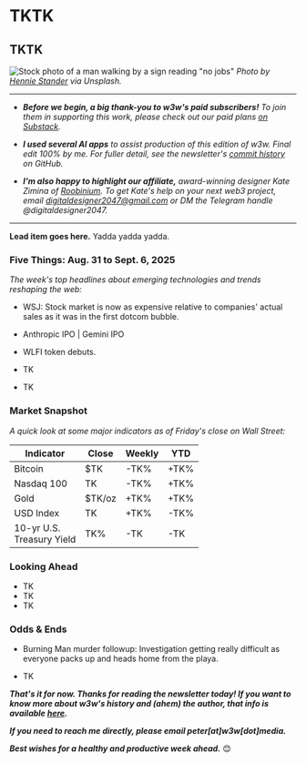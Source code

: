 # TKTK
## TKTK

![Stock photo of a man walking by a sign reading "no jobs"](https://w3w.news/img/hennie-stander-unsplash-3000.jpg)
*Photo by [Hennie Stander](https://unsplash.com/@henniestander) via Unsplash.*

<hr>

- _**Before we begin, a big thank-you to w3w's paid subscribers!** To join them in supporting this work, please check out our paid plans [on Substack](https://w3wnews.substack.com/subscribe)._

- _**I used several AI apps** to assist production of this edition of w3w. Final edit 100% by me. For fuller detail, see the newsletter's [commit history](https://github.com/peteramckay/w3wnewsletter/commits) on GitHub._

- _**I'm also happy to highlight our affiliate,** award-winning designer Kate Zimina of [Roobinium](https://dribbble.com/roobinium). To get Kate's help on your next web3 project, email digitaldesigner2047@gmail.com or DM the Telegram handle @digitaldesigner2047._

<hr>

**Lead item goes here.** Yadda yadda yadda.

### Five Things: Aug. 31 to Sept. 6, 2025

*The week's top headlines about emerging technologies and trends reshaping the web:*

- WSJ: Stock market is now as expensive relative to companies' actual sales as it was in the first dotcom bubble. <!--Link TK -->

- Anthropic IPO <!--Link TK --> | Gemini IPO <!--Link TK -->

- WLFI token debuts. <!--Link TK -->

- TK

- TK

### Market Snapshot

*A quick look at some major indicators as of Friday's close on Wall Street:*

<table>

  <thead>
    <tr>
      <th>Indicator</th>
      <th>Close</th>
      <th>Weekly</th>
      <th>YTD</th>
    </tr>
  </thead>

  <tbody>
   <tr>
     <td>Bitcoin</td>
     <td>$TK</td>
     <td>-TK%</td>
     <td>+TK%</td>
   </tr>

   <tr>
     <td>Nasdaq 100</td>
     <td>TK</td>
     <td>-TK%</td>
     <td>+TK%</td>
   </tr>

   <tr>
     <td>Gold</td>
     <td>$TK/oz</td>
     <td>+TK%</td>
     <td>+TK%</td>
   </tr>

   <tr>
     <td>USD Index</td>
     <td>TK</td>
     <td>+TK%</td>
     <td>-TK%</td>
   </tr>

   <tr>
     <td>10-yr U.S.<br> Treasury Yield</td>
     <td>TK%</td>
     <td>-TK</td>
     <td>-TK</td>


   </tr>

</tbody>
</table>

### Looking Ahead

- TK
- TK
- TK

### Odds & Ends

- Burning Man murder followup: Investigation getting really difficult as everyone packs up and heads home from the playa. <!-- Link TK -->

- TK

_**That's it for now. Thanks for reading the newsletter today! If you want to know more about w3w's history and (ahem) the author, that info is available [here](https://w3wnews.substack.com/about).**_

_**If you need to reach me directly, please email peter[at]w3w[dot]media.**_

_**Best wishes for a healthy and productive week ahead.**_ 😊
